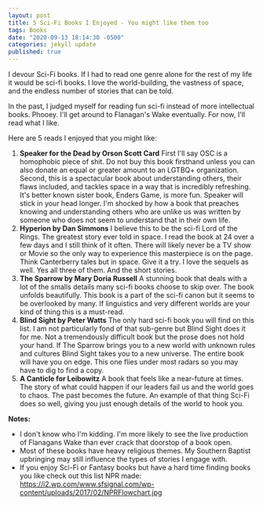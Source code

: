 ```yaml
---
layout: post
title: 5 Sci-Fi Books I Enjoyed - You might like them too
tags: Books
date: "2020-09-13 18:14:30 -0500"
categories: jekyll update
published: true
---
```


I devour Sci-Fi books. If I had to read one genre alone for the rest of my life it would be sci-fi books. I love the world-building, the vastness of space, and the endless number of stories that can be told.

In the past, I judged myself for reading fun sci-fi instead of more intellectual books. Phooey. I'll get around to Flanagan's Wake eventually. For now, I'll read what I like.

Here are 5 reads I enjoyed that you might like:

1. **Speaker for the Dead by Orson Scott Card**
   First I'll say OSC is a homophobic piece of shit. Do not buy this book firsthand unless you can also donate an equal or greater amount to an LGTBQ+ organization. Second, this is a spectacular book about understanding others, their flaws included, and tackles space in a way that is incredibly refreshing. It's better known sister book, Enders Game, is more fun. Speaker will stick in your head longer. I'm shocked by how a book that preaches knowing and understanding others who are unlike us was written by someone who does not seem to understand that in their own life.
2. **Hyperion by Dan Simmons**
   I believe this to be the sci-fi Lord of the Rings. The greatest story ever told in space. I read the book at 24 over a few days and I still think of it often. There will likely never be a TV show or Movie so the only way to experience this masterpiece is on the page. Think Canterberry tales but in space. Give it a try. I love the sequels as well. Yes all three of them. And the short stories.
3. **The Sparrow by Mary Doria Russell**
   A stunning book that deals with a lot of the smalls details many sci-fi books choose to skip over. The book unfolds beautifully. This book is a part of the sci-fi canon but it seems to be overlooked by many. If linguistics and very different worlds are your kind of thing this is a must-read.
4. **Blind Sight by Peter Watts**
   The only hard sci-fi book you will find on this list. I am not particularly fond of that sub-genre but Blind Sight does it for me. Not a tremendously difficult book but the prose does not hold your hand. If The Sparrow brings you to a new world with unknown rules and cultures Blind Sight takes you to a new universe. The entire book will have you on edge. This one flies under most radars so you may have to dig to find a copy.
5. **A Canticle for Leibowitz**
   A book that feels like a near-future at times. The story of what could happen if our leaders fail us and the world goes to chaos. The past becomes the future. An example of that thing Sci-Fi does so well, giving you just enough details of the world to hook you.

**Notes:**

- I don't know who I'm kidding. I'm more likely to see the live production of Flanagans Wake than ever crack that doorstop of a book open.
- Most of these books have heavy religious themes. My Southern Baptist upbringing may still influence the types of stories I engage with.
- If you enjoy Sci-Fi or Fantasy books but have a hard time finding books you like check out this list NPR made: <https://i2.wp.com/www.sfsignal.com/wp-content/uploads/2017/02/NPRFlowchart.jpg>
